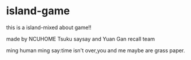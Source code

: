 # island-game

this is a island-mixed about game!!

made by NCUHOME Tsuku saysay and Yuan Gan recall team

ming human ming say:time isn't over,you and me maybe are grass paper.
